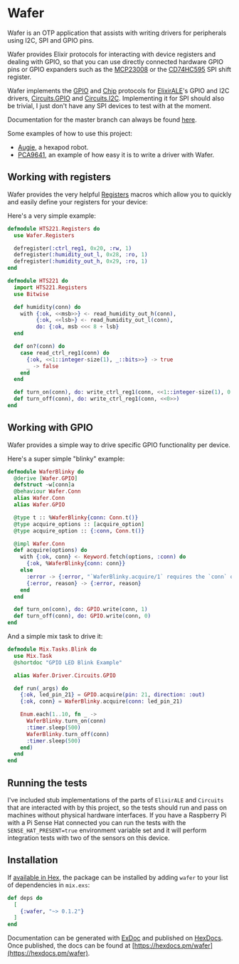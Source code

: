 # Wafer

Wafer is an OTP application that assists with writing drivers for peripherals using I2C, SPI and GPIO pins.

Wafer provides Elixir protocols for interacting with device registers and dealing with GPIO, so that you can use directly connected hardware GPIO pins or GPIO expanders such as the [MCP23008](https://www.microchip.com/wwwproducts/en/MCP23008) or the [CD74HC595](http://www.ti.com/product/CD74HC595) SPI shift register.

Wafer implements the [GPIO](https://hexdocs.pm/wafer/Wafer.GPIOProto.html) and [Chip](https://hexdocs.pm/wafer/Wafer.Chip.html) protocols for [ElixirALE](https://hex.pm/packages/elixir_ale)'s GPIO and I2C drivers, [Circuits.GPIO](https://hex.pm/packages/circuits_gpio) and [Circuits.I2C](https://hex.pm/packages/circuits_i2c).  Implementing it for SPI should also be trivial, I just don't have any SPI devices to test with at the moment.

Documentation for the master branch can always be found [here](https://jimsy.gitlab.io/wafer/).

Some examples of how to use this project:
 - [Augie](https://gitlab.com/jimsy/augie), a hexapod robot.
 - [PCA9641](https://gitlab.com/jimsy/pca9641), an example of how easy it is to write a driver with Wafer.

## Working with registers

Wafer provides the very helpful [Registers](https://hexdocs.pm/wafer/Wafer.Registers.html) macros which allow you to quickly and easily define your registers for your device:

Here's a very simple example:

```elixir
defmodule HTS221.Registers do
  use Wafer.Registers

  defregister(:ctrl_reg1, 0x20, :rw, 1)
  defregister(:humidity_out_l, 0x28, :ro, 1)
  defregister(:humidity_out_h, 0x29, :ro, 1)
end

defmodule HTS221 do
  import HTS221.Registers
  use Bitwise

  def humidity(conn) do
    with {:ok, <<msb>>} <- read_humidity_out_h(conn),
         {:ok, <<lsb>} <- read_humidity_out_l(conn),
         do: {:ok, msb <<< 8 + lsb}
  end

  def on?(conn) do
    case read_ctrl_reg1(conn) do
      {:ok, <<1::integer-size(1), _::bits>>} -> true
      _ -> false
    end
  end

  def turn_on(conn), do: write_ctrl_reg1(conn, <<1::integer-size(1), 0::integer-size(7)>>)
  def turn_off(conn), do: write_ctrl_reg1(conn, <<0>>)
end
```

## Working with GPIO

Wafer provides a simple way to drive specific GPIO functionality per device.

Here's a super simple "blinky" example:

```elixir
defmodule WaferBlinky do
  @derive [Wafer.GPIO]
  defstruct ~w[conn]a
  @behaviour Wafer.Conn
  alias Wafer.Conn
  alias Wafer.GPIO

  @type t :: %WaferBlinky{conn: Conn.t()}
  @type acquire_options :: [acquire_option]
  @type acquire_option :: {:conn, Conn.t()}

  @impl Wafer.Conn
  def acquire(options) do
    with {:ok, conn} <- Keyword.fetch(options, :conn) do
      {:ok, %WaferBlinky{conn: conn}}
    else
      :error -> {:error, "`WaferBlinky.acquire/1` requires the `conn` option."}
      {:error, reason} -> {:error, reason}
    end
  end

  def turn_on(conn), do: GPIO.write(conn, 1)
  def turn_off(conn), do: GPIO.write(conn, 0)
end
```

And a simple mix task to drive it:

```elixir
defmodule Mix.Tasks.Blink do
  use Mix.Task
  @shortdoc "GPIO LED Blink Example"

  alias Wafer.Driver.Circuits.GPIO

  def run(_args) do
    {:ok, led_pin_21} = GPIO.acquire(pin: 21, direction: :out)
    {:ok, conn} = WaferBlinky.acquire(conn: led_pin_21)

    Enum.each(1..10, fn _ ->
      WaferBlinky.turn_on(conn)
      :timer.sleep(500)
      WaferBlinky.turn_off(conn)
      :timer.sleep(500)
    end)
  end
end
```

## Running the tests

I've included stub implementations of the parts of `ElixirALE` and `Circuits`
that are interacted with by this project, so the tests should run and pass on
machines without physical hardware interfaces.  If you have a Raspberry Pi with
a Pi Sense Hat connected you can run the tests with the `SENSE_HAT_PRESENT=true`
environment variable set and it will perform integration tests with two of the
sensors on this device.

## Installation

If [available in Hex](https://hex.pm/docs/publish), the package can be installed
by adding `wafer` to your list of dependencies in `mix.exs`:

```elixir
def deps do
  [
    {:wafer, "~> 0.1.2"}
  ]
end
```

Documentation can be generated with [ExDoc](https://github.com/elixir-lang/ex_doc)
and published on [HexDocs](https://hexdocs.pm). Once published, the docs can
be found at [https://hexdocs.pm/wafer](https://hexdocs.pm/wafer).

